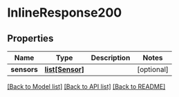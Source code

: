 # InlineResponse200

## Properties
Name | Type | Description | Notes
------------ | ------------- | ------------- | -------------
**sensors** | [**list[Sensor]**](Sensor.md) |  | [optional] 

[[Back to Model list]](../README.md#documentation-for-models) [[Back to API list]](../README.md#documentation-for-api-endpoints) [[Back to README]](../README.md)


